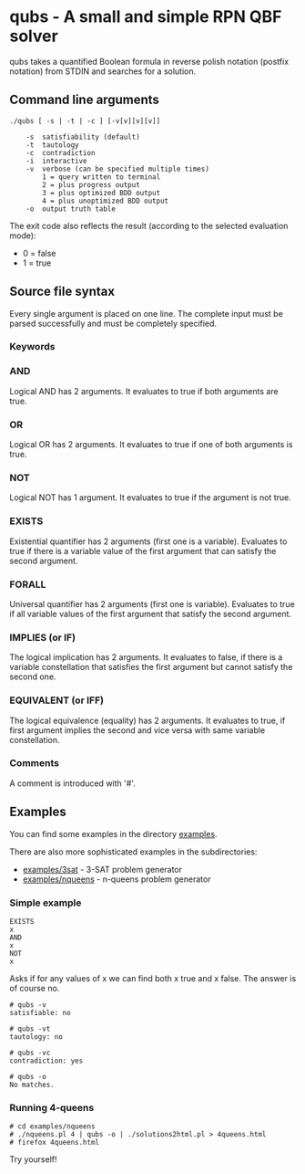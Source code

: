# qubs - A small and simple RPN QBF solver

qubs takes a quantified Boolean formula in reverse polish notation
(postfix notation) from STDIN and searches for a solution.

## Command line arguments

```
./qubs [ -s | -t | -c ] [-v[v][v][v]]

	-s	satisfiability (default)
	-t	tautology
	-c	contradiction
	-i	interactive
	-v	verbose (can be specified multiple times)
		1 =	query written to terminal
		2 =	plus progress output
		3 =	plus optimized BDD output
		4 =	plus unoptimized BDD output
	-o	output truth table
```

The exit code also reflects the result (according to the selected evaluation mode):

* 0 = false
* 1 = true

## Source file syntax

Every single argument is placed on one line. The complete input must
be parsed successfully and must be completely specified.

### Keywords

### AND

Logical AND has 2 arguments. It evaluates to true if both arguments are true.

### OR

Logical OR has 2 arguments. It evaluates to true if one of both arguments is true.

### NOT

Logical NOT has 1 argument. It evaluates to true if the argument is not true.

### EXISTS

Existential quantifier has 2 arguments (first one is a variable). Evaluates to true
if there is a variable value of the first argument that can satisfy the second argument.

### FORALL

Universal quantifier has 2 arguments (first one is variable). Evaluates to true
if all variable values of the first argument that satisfy the second argument.

### IMPLIES (or IF)

The logical implication has 2 arguments. It evaluates to false, if there is a variable
constellation that satisfies the first argument but cannot satisfy the second one.

### EQUIVALENT (or IFF)

The logical equivalence (equality) has 2 arguments. It evaluates to true, if first argument
implies the second and vice versa with same variable constellation.

### Comments
A comment is introduced with '#'.

## Examples

You can find some examples in the directory [examples](https://github.com/nakal/qubs/tree/master/examples).

There are also more sophisticated examples in the subdirectories:

* [examples/3sat](https://github.com/nakal/qubs/tree/master/examples/3sat) - 3-SAT problem generator
* [examples/nqueens](https://github.com/nakal/qubs/tree/master/examples/nqueens) - n-queens problem generator

### Simple example

```
EXISTS
x
AND
x
NOT
x
```

Asks if for any values of x we can find both x true and x false. The answer is of course no.

```
# qubs -v
satisfiable: no
```

```
# qubs -vt
tautology: no
```

```
# qubs -vc
contradiction: yes
```

```
# qubs -o
No matches.
```

### Running 4-queens

```
# cd examples/nqueens
# ./nqueens.pl 4 | qubs -o | ./solutions2html.pl > 4queens.html
# firefox 4queens.html
```

Try yourself!

